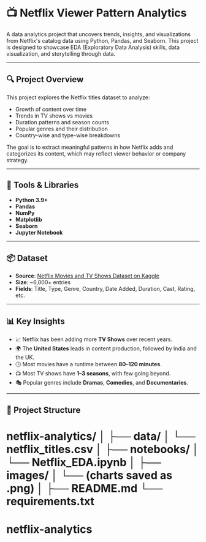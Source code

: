 
# 📺 Netflix Viewer Pattern Analytics

A data analytics project that uncovers trends, insights, and visualizations from Netflix's catalog data using Python, Pandas, and Seaborn. This project is designed to showcase EDA (Exploratory Data Analysis) skills, data visualization, and storytelling through data.

---

## 🔍 Project Overview

This project explores the Netflix titles dataset to analyze:

- Growth of content over time
- Trends in TV shows vs movies
- Duration patterns and season counts
- Popular genres and their distribution
- Country-wise and type-wise breakdowns

The goal is to extract meaningful patterns in how Netflix adds and categorizes its content, which may reflect viewer behavior or company strategy.

---

## 🧰 Tools & Libraries

- **Python 3.9+**
- **Pandas**
- **NumPy**
- **Matplotlib**
- **Seaborn**
- **Jupyter Notebook**

---

## 📦 Dataset

- **Source**: [Netflix Movies and TV Shows Dataset on Kaggle](https://www.kaggle.com/datasets/shivamb/netflix-shows)
- **Size**: ~6,000+ entries
- **Fields**: Title, Type, Genre, Country, Date Added, Duration, Cast, Rating, etc.

---

## 📊 Key Insights

- 📈 Netflix has been adding more **TV Shows** over recent years.
- 🌍 The **United States** leads in content production, followed by India and the UK.
- 🕒 Most movies have a runtime between **80–120 minutes**.
- 📺 Most TV shows have **1–3 seasons**, with few going beyond.
- 🎭 Popular genres include **Dramas**, **Comedies**, and **Documentaries**.

---

## 📁 Project Structure

netflix-analytics/
│
├── data/
│ └── netflix_titles.csv
│
├── notebooks/
│ └── Netflix_EDA.ipynb
│
├── images/
│ └── (charts saved as .png)
│
├── README.md
└── requirements.txt
=======
# netflix-analytics

